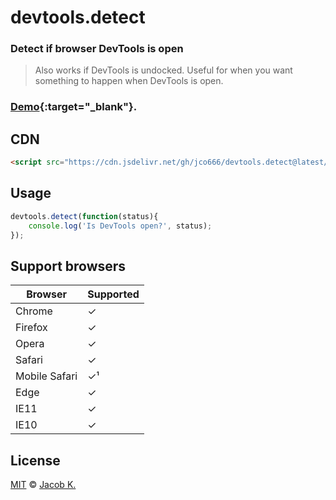 # devtools.detect

### Detect if browser DevTools is open

> Also works if DevTools is undocked. Useful for when you want something to happen when DevTools is open.

### [Demo](https://jco666.github.io/devtools.detect/){:target="_blank"}.

## CDN

```html
<script src="https://cdn.jsdelivr.net/gh/jco666/devtools.detect@latest/devtools-detect.min.js"></script>
```

## Usage

```javascript
devtools.detect(function(status){
	console.log('Is DevTools open?', status);
});
```

## Support browsers

| Browser	| Supported	|
| ------------- | -------------	|
| Chrome	| ✓		|
| Firefox	| ✓		|
| Opera		| ✓		|
| Safari	| ✓		|
| Mobile Safari	| ✓&sup1;	|
| Edge		| ✓		|
| IE11		| ✓		|
| IE10		| ✓ 		|

## License

[MIT](LICENSE) © [Jacob K.](http://lsdev.cf)

